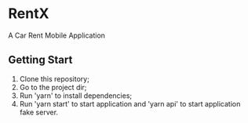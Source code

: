 # RentX
A Car Rent Mobile Application

## Getting Start
1. Clone this repository;
2. Go to the project dir;
3. Run 'yarn' to install dependencies;
4. Run 'yarn start' to start application and 'yarn api' to start application fake server.
